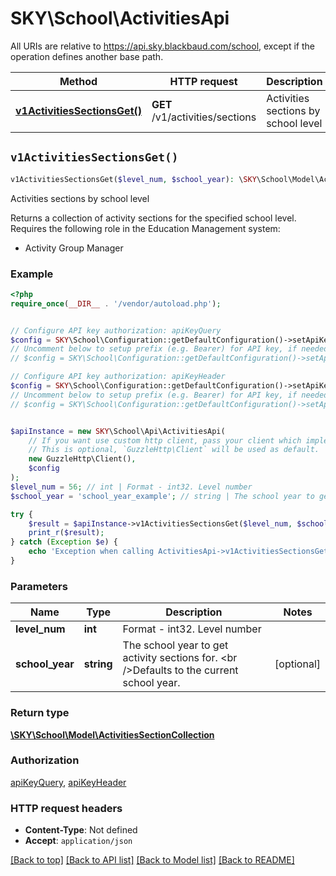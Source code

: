 # SKY\School\ActivitiesApi

All URIs are relative to https://api.sky.blackbaud.com/school, except if the operation defines another base path.

| Method | HTTP request | Description |
| ------------- | ------------- | ------------- |
| [**v1ActivitiesSectionsGet()**](ActivitiesApi.md#v1ActivitiesSectionsGet) | **GET** /v1/activities/sections | Activities sections by school level |


## `v1ActivitiesSectionsGet()`

```php
v1ActivitiesSectionsGet($level_num, $school_year): \SKY\School\Model\ActivitiesSectionCollection
```

Activities sections by school level

Returns a collection of activity sections for the specified school level.<br />  Requires the following role in the Education Management system:  <ul><li>Activity Group Manager</li></ul>

### Example

```php
<?php
require_once(__DIR__ . '/vendor/autoload.php');


// Configure API key authorization: apiKeyQuery
$config = SKY\School\Configuration::getDefaultConfiguration()->setApiKey('subscription-key', 'YOUR_API_KEY');
// Uncomment below to setup prefix (e.g. Bearer) for API key, if needed
// $config = SKY\School\Configuration::getDefaultConfiguration()->setApiKeyPrefix('subscription-key', 'Bearer');

// Configure API key authorization: apiKeyHeader
$config = SKY\School\Configuration::getDefaultConfiguration()->setApiKey('Bb-Api-Subscription-Key', 'YOUR_API_KEY');
// Uncomment below to setup prefix (e.g. Bearer) for API key, if needed
// $config = SKY\School\Configuration::getDefaultConfiguration()->setApiKeyPrefix('Bb-Api-Subscription-Key', 'Bearer');


$apiInstance = new SKY\School\Api\ActivitiesApi(
    // If you want use custom http client, pass your client which implements `GuzzleHttp\ClientInterface`.
    // This is optional, `GuzzleHttp\Client` will be used as default.
    new GuzzleHttp\Client(),
    $config
);
$level_num = 56; // int | Format - int32. Level number
$school_year = 'school_year_example'; // string | The school year to get activity sections for. <br />Defaults to the current school year.

try {
    $result = $apiInstance->v1ActivitiesSectionsGet($level_num, $school_year);
    print_r($result);
} catch (Exception $e) {
    echo 'Exception when calling ActivitiesApi->v1ActivitiesSectionsGet: ', $e->getMessage(), PHP_EOL;
}
```

### Parameters

| Name | Type | Description  | Notes |
| ------------- | ------------- | ------------- | ------------- |
| **level_num** | **int**| Format - int32. Level number | |
| **school_year** | **string**| The school year to get activity sections for. &lt;br /&gt;Defaults to the current school year. | [optional] |

### Return type

[**\SKY\School\Model\ActivitiesSectionCollection**](../Model/ActivitiesSectionCollection.md)

### Authorization

[apiKeyQuery](../../README.md#apiKeyQuery), [apiKeyHeader](../../README.md#apiKeyHeader)

### HTTP request headers

- **Content-Type**: Not defined
- **Accept**: `application/json`

[[Back to top]](#) [[Back to API list]](../../README.md#endpoints)
[[Back to Model list]](../../README.md#models)
[[Back to README]](../../README.md)
